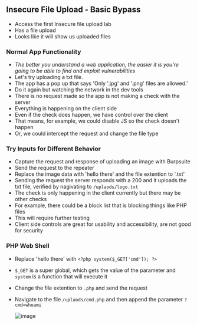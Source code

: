 ## Insecure File Upload - Basic Bypass
- Access the first Insecure file upload lab
- Has a file upload
- Looks like it will show us uploaded files

### Normal App Functionality
- *The better you understand a web application, the easier it is you're going to be able to find and exploit vulnerabilities*
- Let's try uploading a txt file.
- The app has a pop up that says 'Only '.jpg' and '.png' files are allowed.'
- Do it again but watching the network in the dev tools
- There is no request made so the app is not making a check with the server
- Everything is happening on the client side
- Even if the check does happen, we have control over the client
- That means, for example, we could disable JS so the check doesn't happen
- Or, we could intercept the request and change the file type

### Try Inputs for Different Behavior
- Capture the request and response of uploading an image with Burpsuite
- Send the request to the repeater
- Replace the image data with 'hello there' and the file extention to '.txt'
- Sending the request the server responds with a 200 and it uploads the txt file, verified by nagivating to `/uplaods/logo.txt`
- The check is only happening in the client currently but there may be other checks
- For example, there could be a block list that is blocking things like PHP files
- This will require further testing
- Client side controls are great for usability and accessibility, are not good for security

### PHP Web Shell
- Replace 'hello there' with `<?php system($_GET['cmd']); ?>`
- `$_GET` is a super global, which gets the value of the parameter and `system` is a function that will execute it
- Change the file extention to `.php` and send the request
- Navigate to the file `/uplaods/cmd.php` and then append the parameter `?cmd=whoami`

  ![image](https://github.com/user-attachments/assets/681ffbad-7a19-45d6-941f-5e736857590e)






